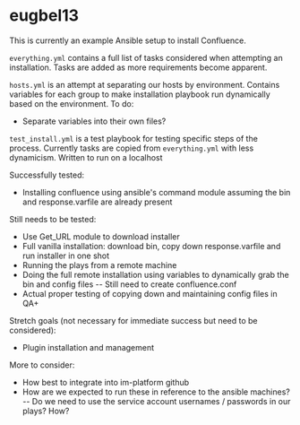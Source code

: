 # eugbel13

This is currently an example Ansible setup to install Confluence.

`everything.yml` contains a full list of tasks considered when attempting an installation. Tasks are added as more requirements become apparent.

`hosts.yml` is an attempt at separating our hosts by environment. 
Contains variables for each group to make installation playbook run dynamically based on the environment.
To do:
- Separate variables into their own files?

`test_install.yml` is a test playbook for testing specific steps of the process. Currently tasks are copied from `everything.yml` with less dynamicism. Written to run on a localhost

Successfully tested:
- Installing confluence using ansible's command module assuming the bin and response.varfile are already present

Still needs to be tested:
- Use Get_URL module to download installer
- Full vanilla installation: download bin, copy down response.varfile and run installer in one shot
- Running the plays from a remote machine
- Doing the full remote installation using variables to dynamically grab the bin and config files
-- Still need to create confluence.conf
- Actual proper testing of copying down and maintaining config files in QA+

Stretch goals (not necessary for immediate success but need to be considered):
- Plugin installation and management

More to consider:
- How best to integrate into im-platform github
- How are we expected to run these in reference to the ansible machines?
-- Do we need to use the service account usernames / passwords in our plays? How?